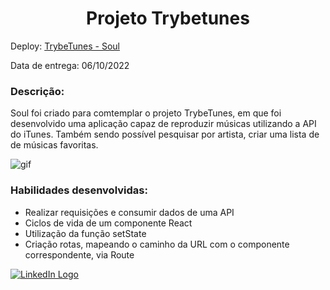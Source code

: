 <h1 align=center> Projeto Trybetunes </h1>

<p>Deploy:
  <a href="https://victorhdoliveira.github.io/trybetunes/" target="_blank">
   TrybeTunes - Soul
  </a>
</p>

Data de entrega: 06/10/2022

<h3>Descrição:</h3>
Soul foi criado para comtemplar o projeto TrybeTunes, em que foi desenvolvido uma aplicação capaz de reproduzir músicas utilizando a API do iTunes.
Também sendo possível pesquisar por artista, criar uma lista de de músicas favoritas. 
<p/>

![gif](https://media.giphy.com/media/CFdSTOV6Q0OroSxmwi/giphy.gif)

<h3>Habilidades desenvolvidas:</h3>

<ul>
   <li>Realizar requisições e consumir dados de uma API</li>
   <li>Ciclos de vida de um componente React</li>
   <li>Utilização da função setState</li>
   <li>Criação rotas, mapeando o caminho da URL com o componente correspondente, via Route</li>
</ul>


 <a href="https://www.linkedin.com/in/victorhdoliveira/" target ="_blank">
   <img alt="LinkedIn Logo" src="https://img.shields.io/badge/LinkedIn-0077B5?style=for-the-badge&logo=linkedin&logoColor=white" />
 </a>
